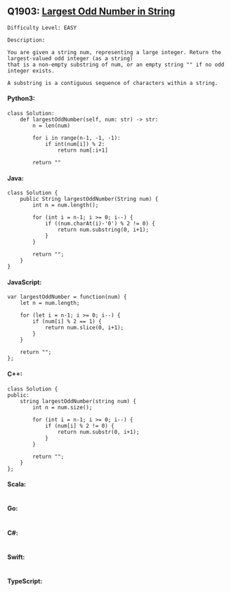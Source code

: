 ## Q1903: [Largest Odd Number in String](https://leetcode.com/problems/largest-odd-number-in-string/)

```
Difficulty Level: EASY
```

```
Description:

You are given a string num, representing a large integer. Return the largest-valued odd integer (as a string)
that is a non-empty substring of num, or an empty string "" if no odd integer exists.

A substring is a contiguous sequence of characters within a string.
```

#### Python3:

```
class Solution:
    def largestOddNumber(self, num: str) -> str:
        n = len(num)

        for i in range(n-1, -1, -1):
            if int(num[i]) % 2:
                return num[:i+1]

        return ""
```

#### Java:

```
class Solution {
    public String largestOddNumber(String num) {
        int n = num.length();

        for (int i = n-1; i >= 0; i--) {
            if ((num.charAt(i)-'0') % 2 != 0) {
                return num.substring(0, i+1);
            }
        }
            
        return "";
    }
}
```

#### JavaScript:

```
var largestOddNumber = function(num) {
    let n = num.length;

    for (let i = n-1; i >= 0; i--) {
        if (num[i] % 2 == 1) {
            return num.slice(0, i+1);
        }
    }
            
    return "";
};
```

#### C++:

```
class Solution {
public:
    string largestOddNumber(string num) {
        int n = num.size();

        for (int i = n-1; i >= 0; i--) {
            if (num[i] % 2 != 0) {
                return num.substr(0, i+1);
            }
        }
            
        return "";
    }
};
```

#### Scala:

```

```

#### Go:

```

```

#### C#:

```

```

#### Swift:

```

```

#### TypeScript:

```

```